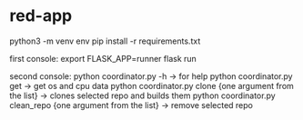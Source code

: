 # red-app

python3 -m venv env
pip install -r requirements.txt

first console:
  export FLASK_APP=runner
  flask run
  
second console:
  python coordinator.py -h -> for help
  python coordinator.py get -> get os and cpu data 
  python coordinator.py clone {one argument from the list} -> clones selected repo and builds them 
  python coordinator.py clean_repo {one argument from the list} -> remove selected repo


